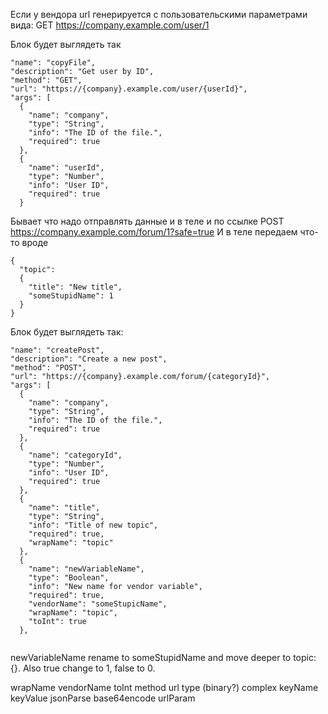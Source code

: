 Если у вендора url генерируется с пользовательскими параметрами вида:
GET https://company.example.com/user/1

Блок будет выглядеть так
```
"name": "copyFile",
"description": "Get user by ID",
"method": "GET",
"url": "https://{company}.example.com/user/{userId}",
"args": [
  {
    "name": "company",
    "type": "String",
    "info": "The ID of the file.",
    "required": true
  },
  {
    "name": "userId",
    "type": "Number",
    "info": "User ID",
    "required": true
  }
```

Бывает что надо отправлять данные и в теле и по ссылке
POST https://company.example.com/forum/1?safe=true
И в теле передаем что-то вроде
```
{
  "topic": 
  {
    "title": "New title",
    "someStupidName": 1
  }
}
```
Блок будет выглядеть так:
```
"name": "createPost",
"description": "Create a new post",
"method": "POST",
"url": "https://{company}.example.com/forum/{categoryId}",
"args": [
  {
    "name": "company",
    "type": "String",
    "info": "The ID of the file.",
    "required": true
  },
  {
    "name": "categoryId",
    "type": "Number",
    "info": "User ID",
    "required": true
  },
  {
    "name": "title",
    "type": "String",
    "info": "Title of new topic",
    "required": true,
    "wrapName": "topic"
  },
  {
    "name": "newVariableName",
    "type": "Boolean",
    "info": "New name for vendor variable",
    "required": true,
    "vendorName": "someStupicName",
    "wrapName": "topic",
    "toInt": true
  },
  
```

newVariableName rename to someStupidName and move deeper to topic: {}. Also true change to 1, false to 0.

wrapName
vendorName
toInt
method
url
type (binary?)
complex
keyName
keyValue
jsonParse
base64encode
urlParam

